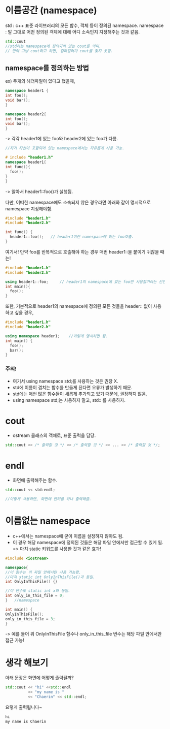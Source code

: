 #  이름공간 (namespace)

std : c++ 표준 라이브러리의 모든 함수, 객체 등이 정의된 namespace.
namespace : 말 그대로 어떤 정의된 객체에 대해 어디 소속인지 지정해주는 것과 같음.
``` c++
std::cout
//std라는 namespace에 정의되어 있는 cout를 의미.
// 만약 그냥 cout라고 하면, 컴파일러가 cout를 찾지 못함.
```
## namespace를 정의하는 방법
ex) 
두개의 헤더파일이 있다고 했을때,

```c++
namespace header1 {
int foo();
void bar();
}

namespace header2{
int foo();
void bar();
}
```
-> 각각 header1에 있는 foo와 header2에 있는 foo가 다름.

```c++
//자기 자신이 포함되어 있는 namespace에서는 자유롭게 사용 가능.

# include "header1.h"
namespace header1{
int func(){
  foo();    
}
}
```
-> 알아서 header1::foo()가 실행됨.

다만, 어떠한 namespace에도 소속되지 않은 경우라면 아래와 같이 명시적으로 namespace 지정해야함.
```c++
#include "header1.h"
#include "header2.h"

int func() {
  header1::foo();   // header1이란 namespace에 있는 foo호출.
}
```

여기서! 만약 foo를 반복적으로 호출해야 하는 경우 매번 header1::을 붙이기 귀찮을 때는!
```c++
#include "header1.h"
#include "header2.h"

using header1::foo;     // header1의 namespace에 있는 foo만 사용할거라는 선언.
int main(){
  foo();
}
```

또한, 기본적으로 header1의 namespace에 정의된 모든 것들을 header:: 없이 사용하고 싶을 경우,

```c++
#include "header1.h"
#include "header2.h"

using namespace header1;    //이렇게 명시하면 됨.
int main() {
  foo();
  bar();
}
```

### 주의!
- 여기서 using namespace std;를 사용하는 것은 권장 X.
- std에 이름이 겹치는 함수를 만들게 된다면 오류가 발생하기 때문.
- std에는 매번 많은 함수들이 새롭게 추가되고 있기 때문에, 권장하지 않음.
- using namespace std;는 사용하지 말고, std:: 를 사용하자.

# cout
- ostream 클래스의 객체로, 표준 출력을 담당.
```c++
std::cout << /* 출력할 것 */ << /* 출력할 것 */ << ... << /* 출력할 것 */;
```

# endl 
- 화면에 출력해주는 함수.
```c++
std::cout << std:endl;

//이렇게 사용하면, 화면에 엔터를 하나 출력해줌.
```

# 이름없는 namespace
- c++에서는 namespace에 굳이 이름을 설정하지 않아도 됨.
- 이 경우 해당 namespace에 정의된 것들은 해당 파일 안에서만 접근할 수 있게 됨. => 마치 static 키워드를 사용한 것과 같은 효과!

```c++
#include <iostream>

namespace{
//이 함수는 이 파일 안에서만 사용 가능함.
//마치 static int OnlyInThisFile()과 동일.
int OnlyInThisFile() {}

//이 변수도 static int x와 동일.
int only_in_this_file = 0;
}   //namespace

int main() {
OnlyInThisFile();
only_in_this_file = 3;
}
```
-> 예를 들어 위 OnlyInThisFile 함수나 only_in_this_file 변수는 해당 파일 안에서만 접근 가능!

# 생각 해보기
아래 문장은 화면에 어떻게 출력될까?

```c++
std::cout << "hi" <<std::endl
          << "my name is "
          << "Chaerin" << std::endl;
```

요렇게 출력됩니다~
```c++
hi
my name is Chaerin
```

